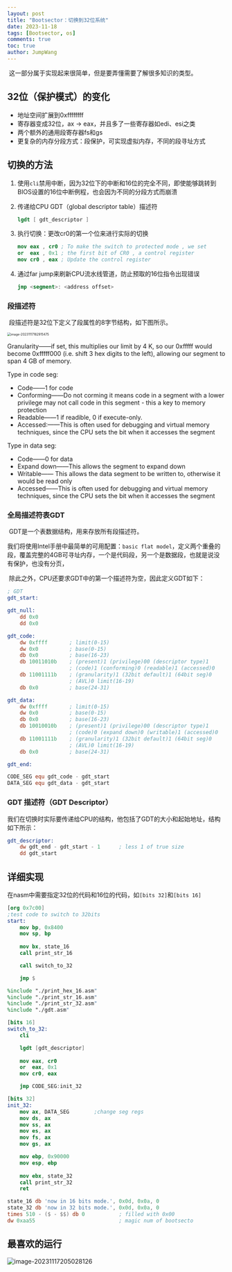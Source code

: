 ```yaml
---
layout: post
title: "Bootsector：切换到32位系统"
date: 2023-11-18
tags: [Bootsector, os]
comments: true
toc: true
author: JumpWang
---
```


​		这一部分属于实现起来很简单，但是要弄懂需要了解很多知识的类型。

## 32位（保护模式）的变化

- 地址空间扩展到0xffffffff
- 寄存器变成32位，ax -> eax，并且多了一些寄存器如edi、esi之类
- 两个额外的通用段寄存器fs和gs
- 更复杂的内存分段方式：段保护，可实现虚拟内存，不同的段寻址方式

## 切换的方法

1. 使用`cli`禁用中断，因为32位下的中断和16位的完全不同，即使能够跳转到BIOS设置的16位中断例程，也会因为不同的分段方式而崩溃

2. 传递给CPU GDT（global descriptor table）描述符

   ```nasm
   lgdt [ gdt_descriptor ]
   ```

3. 执行切换：更改cr0的第一个位来进行实际的切换

   ```nasm
   mov eax , cr0 ; To make the switch to protected mode , we set
   or  eax , 0x1 ; the first bit of CR0 , a control register
   mov cr0 , eax ; Update the control register
   ```

4. 通过far jump来刷新CPU流水线管道，防止预取的16位指令出现错误

   ```nasm
   jmp <segment>: <address offset>
   ```

### 段描述符

​	段描述符是32位下定义了段属性的8字节结构，如下图所示。

<img src="https://picgo-111.oss-cn-beijing.aliyuncs.com/img/202311191718247.png" alt="image-20231117162915475" style="zoom:50%;" />

Granularity——if set, this multiplies our limit by 4 K, so our 0xfffff would become 0xfffff000 (i.e. shift 3 hex digits to the left), allowing our segment to span 4 GB of memory.

Type in code seg:

- Code——1 for code
- Conforming——Do not corming it means code in a segment with a lower privilege may not call code in this segment - this a key to memory protection
- Readable——1 if readible, 0 if execute-only.
- Accessed:——This is often used for debugging and virtual memory techniques, since the CPU sets the bit when it accesses the segment

Type in data seg:

- Code——0 for data
- Expand down——This allows the segment to expand down
- Writable—— This allows the data segment to be written to, otherwise it would be read only
- Accessed——This is often used for debugging and virtual memory techniques, since the CPU sets the bit when it accesses the segment

### 全局描述符表GDT

​		GDT是一个表数据结构，用来存放所有段描述符。

​		我们将使用Intel手册中最简单的可用配置：`basic flat model`，定义两个重叠的段，覆盖完整的4GB可寻址内存，一个是代码段，另一个是数据段，也就是说没有保护，也没有分页，

​		除此之外，CPU还要求GDT中的第一个描述符为空，因此定义GDT如下：

```nasm
; GDT
gdt_start:

gdt_null:
	dd 0x0
	dd 0x0

gdt_code:
	dw 0xffff 		; limit(0-15)
	dw 0x0 			; base(0-15)
	db 0x0 			; base(16-23)
	db 10011010b	; (present)1 (privilege)00 (descriptor type)1
					; (code)1 (conforming)0 (readable)1 (accessed)0
	db 11001111b	; (granularity)1 (32bit default)1 (64bit seg)0
					; (AVL)0 limit(16-19)
	db 0x0 			; base(24-31)

gdt_data:
	dw 0xffff 		; limit(0-15)
	dw 0x0 			; base(0-15)
	db 0x0 			; base(16-23)
	db 10010010b	; (present)1 (privilege)00 (descriptor type)1
					; (code)0 (expand down)0 (writable)1 (accessed)0
	db 11001111b	; (granularity)1 (32bit default)1 (64bit seg)0
					; (AVL)0 limit(16-19)
	db 0x0 			; base(24-31)

gdt_end:

CODE_SEG equ gdt_code - gdt_start
DATA_SEG equ gdt_data - gdt_start
```

### GDT 描述符（GDT Descriptor）

​		我们在切换时实际要传递给CPU的结构，他包括了GDT的大小和起始地址，结构如下所示：

```nasm
gdt_descriptor:
	dw gdt_end - gdt_start - 1 		; less 1 of true size
	dd gdt_start
```

## 详细实现

​		在nasm中需要指定32位的代码和16位的代码，如`[bits 32]`和`[bits 16]`

```nasm
[org 0x7c00]
;test code to switch to 32bits
start:
	mov bp, 0x8400
	mov sp, bp
	
	mov bx, state_16
	call print_str_16

	call switch_to_32

	jmp $

%include "./print_hex_16.asm"
%include "./print_str_16.asm"
%include "./print_str_32.asm"
%include "./gdt.asm"

[bits 16]
switch_to_32:
	cli

	lgdt [gdt_descriptor]
	
	mov eax, cr0
	or 	eax, 0x1
	mov cr0, eax

	jmp CODE_SEG:init_32

[bits 32]
init_32:
	mov ax, DATA_SEG		;change seg regs
	mov ds, ax
	mov ss, ax
	mov es, ax
	mov fs, ax
	mov gs, ax

	mov ebp, 0x90000
	mov esp, ebp
	
	mov ebx, state_32
	call print_str_32
	ret

state_16 db 'now in 16 bits mode.', 0x0d, 0x0a, 0
state_32 db 'now in 32 bits mode.', 0x0d, 0x0a, 0
times 510 - ($ - $$) db 0			; filled with 0x00
dw 0xaa55							; magic num of bootsecto
```

## 最喜欢的运行

![image-20231117205028126](https://picgo-111.oss-cn-beijing.aliyuncs.com/img/202311191716768.png)
